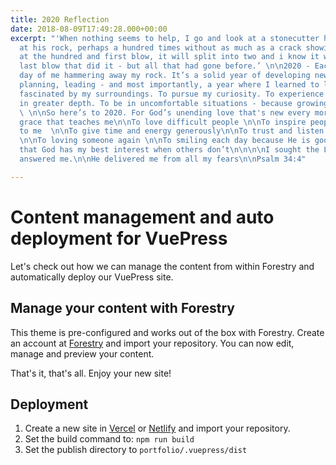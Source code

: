 ```yaml
---
title: 2020 Reflection
date: 2018-08-09T17:49:28.000+00:00
excerpt: "'When nothing seems to help, I go and look at a stonecutter hammering away
  at his rock, perhaps a hundred times without as much as a crack showing in it. Yet
  at the hundred and first blow, it will split into two and i know it wasn’t that
  last blow that did it - but all that had gone before.’ \n\n2020 - Each day is a
  day of me hammering away my rock. It’s a solid year of developing new habits - exercising,
  planning, leading - and most importantly, a year where I learned to learn. To be
  fascinated by my surroundings. To pursue my curiosity. To experience God’s love
  in greater depth. To be in uncomfortable situations - because growing is not easy.
  \ \n\nSo here’s to 2020. For God’s unending love that's new every morning. For His
  grace that teaches me\n\nTo love difficult people \n\nTo inspire people closest
  to me  \n\nTo give time and energy generously\n\nTo trust and listen only to Him
  \n\nTo loving someone again \n\nTo smiling each day because He is good\n\nTo know
  that God has my best interest when others don’t\n\n\n\nI sought the Lord, and he
  answered me.\n\nHe delivered me from all my fears\n\nPsalm 34:4"

---
```

# Content management and auto deployment for VuePress

Let's check out how we can manage the content from within Forestry and automatically deploy our VuePress site.

## Manage your content with Forestry

This theme is pre-configured and works out of the box with Forestry. Create an account at [Forestry](https://forestry.io "Forestry") and import your repository. You can now edit, manage and preview your content.

That's it, that's all. Enjoy your new site!

## Deployment

1. Create a new site in [Vercel](https://vercel.com) or [Netlify](https://netlify.com) and import your repository.
2. Set the build command to: `npm run build`
3. Set the publish directory to `portfolio/.vuepress/dist`